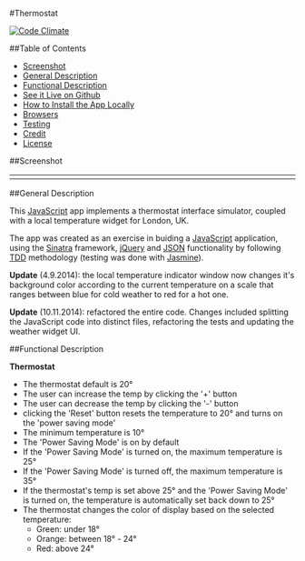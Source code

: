 #Thermostat

[![Code Climate](https://codeclimate.com/github/nadavmatalon/thermostat/badges/gpa.svg)](https://codeclimate.com/github/nadavmatalon/thermostat)

##Table of Contents

* [Screenshot](#screenshot)
* [General Description](#general-description)
* [Functional Description](#functional-description)
* [See it Live on Github](#see-it-live-on-github)
* [How to Install the App Locally](#how-to-install-the-app-locally)
* [Browsers](#browsers)
* [Testing](#testing)
* [Credit](#credit)
* [License](#license)


##Screenshot

<table>
  <tr>
    <td align="center" width='600px'>
      <a
        <img src="http://cdn1.vox-cdn.com/assets/4586999/lyric-orange.jpg" />
      </a>
    </td>
  </tr>
</table>


##General Description

This [JavaScript](http://en.wikipedia.org/wiki/JavaScript) app implements
a thermostat interface simulator, coupled with a
local temperature widget for London, UK.

The app was created as an exercise in buiding a
[JavaScript](http://en.wikipedia.org/wiki/JavaScript) application,
using the [Sinatra](http://www.sinatrarb.com/) framework,
[jQuery](http://jquery.com) and [JSON](http://www.json.org/) functionality
by following [TDD](http://en.wikipedia.org/wiki/Test-driven_development) methodology
(testing was done with [Jasmine](http://jasmine.github.io/2.0/introduction.html)).

__Update__ (4.9.2014): the local temperature indicator window now changes it's background
color according to the current temperature on a scale that ranges between blue for cold weather
to red for a hot one.

__Update__ (10.11.2014): refactored the entire code. Changes included splitting the
JavaScript code into distinct files, refactoring the tests and updating the
weather widget UI.


##Functional Description

__Thermostat__

* The thermostat default is 20°
* The user can increase the temp by clicking the '+' button
* The user can decrease the temp by clicking the '-' button
* clicking the 'Reset' button resets the temperature to 20° and turns
  on the 'power saving mode'
* The minimum temperature is 10°
* The 'Power Saving Mode' is on by default
* If the 'Power Saving Mode' is turned on, the maximum temperature is 25°
* If the 'Power Saving Mode' is turned off, the maximum temperature is 35°
* If the thermostat's temp is set above 25° and the 'Power Saving Mode' is
  turned on, the temperature is automatically set back down to 25°
* The thermostat changes the color of display based on the selected temperature:
    * Green: under 18°
    * Orange: between 18° - 24°
    * Red: above 24°